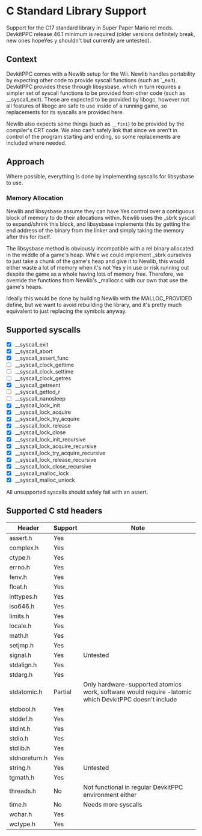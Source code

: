 # C Standard Library Support

Support for the C17 standard library in Super Paper Mario rel mods. DevkitPPC release 46.1 minimum is required (older versions definitely break, new ones hopeYes y shouldn't but currently are untested).

## Context

DevkitPPC comes with a Newlib setup for the Wii. Newlib handles portability by expecting other code to provide syscall functions (such as `_exit). DevkitPPC provides these through libsysbase, which in turn requires a simpler set of syscall functions to be provided from other code (such as __syscall_exit). These are expected to be provided by libogc, however not all features of libogc are safe to use inside of a running game, so replacements for its syscalls are provided here.

Newlib also expects some things (such as `__fini`) to be provided by the compiler's CRT code. We also can't safely link that since we aren't in control of the program starting and ending, so some replacements are included where needed.

## Approach

Where possible, everything is done by implementing syscalls for libsysbase to use.

### Memory Allocation

Newlib and libsysbase assume they can have Yes  control over a contiguous block of memory to do their allocations within. Newlib uses the _sbrk syscall to expand/shrink this block, and libsysbase implements this by getting the end address of the binary from the linker and simply taking the memory after this for itself.

The libsysbase method is obviously incompatible with a rel binary allocated in the middle of a game's heap. While we could implement _sbrk ourselves to just take a chunk of the game's heap and give it to Newlib, this would either waste a lot of memory when it's not Yes y in use or risk running out despite the game as a whole having lots of memory free. Therefore, we override the functions from Newlib's _mallocr.c with our own that use the game's heaps.

Ideally this would be done by building Newlib with the MALLOC_PROVIDED define, but we want to avoid rebuilding the library, and it's pretty much equivalent to just replacing the symbols anyway. 

## Supported syscalls

- [x] __syscall_exit
- [x] __syscall_abort
- [x] __syscall_assert_func
- [ ] __syscall_clock_gettime
- [ ] __syscall_clock_settime
- [ ] __syscall_clock_getres
- [x] __syscall_getreent
- [ ] __syscall_gettod_r
- [ ] __syscall_nanosleep
- [x] __syscall_lock_init
- [x] __syscall_lock_acquire
- [x] __syscall_lock_try_acquire
- [x] __syscall_lock_release
- [x] __syscall_lock_close
- [x] __syscall_lock_init_recursive
- [x] __syscall_lock_acquire_recursive
- [x] __syscall_lock_try_acquire_recursive
- [x] __syscall_lock_release_recursive
- [x] __syscall_lock_close_recursive
- [x] __syscall_malloc_lock
- [x] __syscall_malloc_unlock

All unsupported syscalls should safely fail with an assert.

## Supported C std headers

| Header        | Support | Note
|---------------|---------|-----
| assert.h      | Yes     |
| complex.h     | Yes     |
| ctype.h       | Yes     |
| errno.h       | Yes     |
| fenv.h        | Yes     |
| float.h       | Yes     |
| inttypes.h    | Yes     |
| iso646.h      | Yes     |
| limits.h      | Yes     |
| locale.h      | Yes     |
| math.h        | Yes     |
| setjmp.h      | Yes     |
| signal.h      | Yes     | Untested
| stdalign.h    | Yes     |
| stdarg.h      | Yes     | 
| stdatomic.h   | Partial | Only hardware-supported atomics work, software would require -latomic which DevkitPPC doesn't include
| stdbool.h     | Yes     |
| stddef.h      | Yes     |
| stdint.h      | Yes     |
| stdio.h       | Yes     |
| stdlib.h      | Yes     |
| stdnoreturn.h | Yes     |
| string.h      | Yes     | Untested
| tgmath.h      | Yes     |
| threads.h     | No      | Not functional in regular DevkitPPC environment either
| time.h        | No      | Needs more syscalls
| wchar.h       | Yes     |
| wctype.h      | Yes     |
